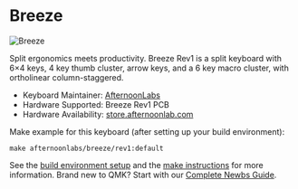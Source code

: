 # Breeze

![Breeze](https://i.imgur.com/O8FJWD6.jpeg)

Split ergonomics meets productivity. Breeze Rev1 is a split keyboard with 6×4 keys, 4 key thumb cluster, arrow keys, and a 6 key macro cluster, with ortholinear column-staggered.

* Keyboard Maintainer: [AfternoonLabs](https://github.com/afternoonlabs)
* Hardware Supported: Breeze Rev1 PCB
* Hardware Availability: [store.afternoonlab.com](https://store.afternoonlabs.com)

Make example for this keyboard (after setting up your build environment):

    make afternoonlabs/breeze/rev1:default

See the [build environment setup](https://docs.qmk.fm/#/getting_started_build_tools) and the [make instructions](https://docs.qmk.fm/#/getting_started_make_guide) for more information. Brand new to QMK? Start with our [Complete Newbs Guide](https://docs.qmk.fm/#/newbs).
